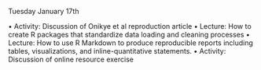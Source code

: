Tuesday January 17th

• Activity: Discussion of Onikye et al reproduction article
• Lecture: How to create R packages that standardize data loading and cleaning processes
• Lecture: How to use R Markdown to produce reproducible reports including tables, visualizations, and inline-quantitative statements.
• Activity: Discussion of online resource exercise